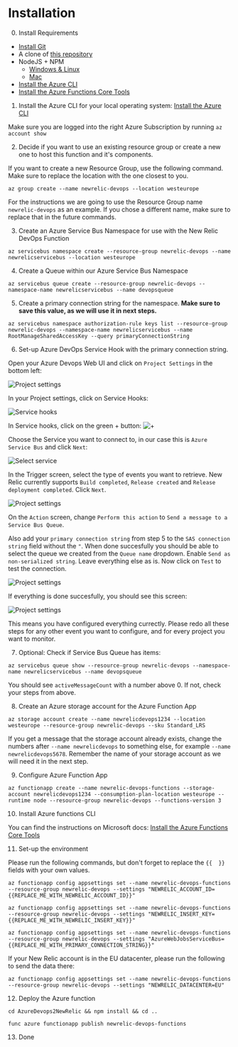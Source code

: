 # Installation

0) Install Requirements

* [Install Git](https://github.com/git-guides/install-git)
* A clone of [this repository](https://github.com/newrelic/newrelic-azure-devops-statistics)
* NodeJS + NPM
    * [Windows & Linux](https://docs.npmjs.com/downloading-and-installing-node-js-and-npm)
    * [Mac](https://nodejs.dev/learn/how-to-install-nodejs)
* [Install the Azure CLI](https://docs.microsoft.com/en-us/cli/azure/install-azure-cli)
* [Install the Azure Functions Core Tools](https://docs.microsoft.com/en-us/azure/azure-functions/functions-run-local?tabs=macos%2Ccsharp%2Cbash#install-the-azure-functions-core-tools)

1) Install the Azure CLI for your local operating system: [Install the Azure CLI](https://docs.microsoft.com/en-us/cli/azure/install-azure-cli)

Make sure you are logged into the right Azure Subscription by running `az account show`

2) Decide if you want to use an existing resource group or create a new one to host this function and it's components.

If you want to create a new Resource Group, use the following command. Make sure to replace the location with the one closest to you.

`az group create --name newrelic-devops --location westeurope`

For the instructions we are going to use the Resource Group name `newrelic-devops` as an example. If you chose a different name, make sure to replace that in the future commands.

3) Create an Azure Service Bus Namespace for use with the New Relic DevOps Function

`az servicebus namespace create --resource-group newrelic-devops --name newrelicservicebus --location westeurope`

4) Create a Queue within our Azure Service Bus Namespace

`az servicebus queue create --resource-group newrelic-devops --namespace-name newrelicservicebus --name devopsqueue`

5) Create a primary connection string for the namespace. **Make sure to save this value, as we will use it in next steps.**

`az servicebus namespace authorization-rule keys list --resource-group newrelic-devops --namespace-name newrelicservicebus --name RootManageSharedAccessKey --query primaryConnectionString`

6) Set-up Azure DevOps Service Hook with the primary connection string.

Open your Azure Devops Web UI and click on `Project Settings` in the bottom left:

![Project settings](./screenshots/devops-project-settings.png)

In your Project settings, click on Service Hooks:

![Service hooks](./screenshots/devops-service-hooks.png)

In Service hooks, click on the green + button: ![+](./screenshots/devops-add-service-hook.png)

Choose the Service you want to connect to, in our case this is `Azure Service Bus` and click `Next`:

![Select service](./screenshots/devops-select-service.png)

In the Trigger screen, select the type of events you want to retrieve. New Relic currently supports `Build completed`, `Release created` and `Release deployment completed`. Click `Next`.

![Project settings](./screenshots/devops-select-trigger.png)

On the `Action` screen, change `Perform this action` to `Send a message to a Service Bus Queue`.

Also add your `primary connection string` from step 5 to the `SAS connection string` field without the `"`. When done succesfully you should be able to select the queue we created from the `Queue name` dropdown. Enable `Send as non-serialized string`. Leave everything else as is. Now click on `Test` to test the connection.

![Project settings](./screenshots/devops-select-action.png)

If everything is done succesfully, you should see this screen:

![Project settings](./screenshots/devops-success.png)

This means you have configured everything currectly. Please redo all these steps for any other event you want to configure, and for every project you want to monitor.

7) Optional: Check if Service Bus Queue has items:

`az servicebus queue show --resource-group newrelic-devops --namespace-name newrelicservicebus --name devopsqueue`

You should see `activeMessageCount` with a number above 0. If not, check your steps from above.

8) Create an Azure storage account for the Azure Function App

`az storage account create --name newrelicdevops1234 --location westeurope --resource-group newrelic-devops --sku Standard_LRS`

If you get a message that the storage account already exists, change the numbers after `--name newrelicdevops` to something else, for example `--name newrelicdevops5678`. Remember the name of your storage account as we will need it in the next step.

9) Configure Azure Function App

`az functionapp create --name newrelic-devops-functions --storage-account newrelicdevops1234 --consumption-plan-location westeurope --runtime node --resource-group newrelic-devops --functions-version 3`

10) Install Azure functions CLI

You can find the instructions on Microsoft docs: [Install the Azure Functions Core Tools](https://docs.microsoft.com/en-us/azure/azure-functions/functions-run-local?tabs=macos%2Ccsharp%2Cbash#install-the-azure-functions-core-tools)

11) Set-up the environment

Please run the following commands, but don't forget to replace the `{{  }}` fields with your own values.

`az functionapp config appsettings set --name newrelic-devops-functions --resource-group newrelic-devops --settings "NEWRELIC_ACCOUNT_ID={{REPLACE_ME_WITH_NEWRELIC_ACCOUNT_ID}}"`

`az functionapp config appsettings set --name newrelic-devops-functions --resource-group newrelic-devops --settings "NEWRELIC_INSERT_KEY={{REPLACE_ME_WITH_NEWRELIC_INSERT_KEY}}"`

`az functionapp config appsettings set --name newrelic-devops-functions --resource-group newrelic-devops --settings "AzureWebJobsServiceBus={{REPLACE_ME_WITH_PRIMARY_CONNECTION_STRING}}"`

If your New Relic account is in the EU datacenter, please run the following to send the data there:

`az functionapp config appsettings set --name newrelic-devops-functions --resource-group newrelic-devops --settings "NEWRELIC_DATACENTER=EU"`

12) Deploy the Azure function

`cd AzureDevops2NewRelic && npm install && cd ..`

`func azure functionapp publish newrelic-devops-functions`

13) Done
